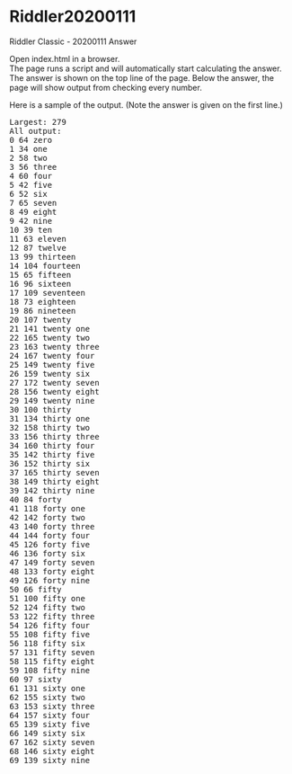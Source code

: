 # Riddler20200111
Riddler Classic - 20200111 Answer

Open index.html in a browser.  
The page runs a script and will automatically start calculating the answer.  
The answer is shown on the top line of the page.
Below the answer, the page will show output from checking every number.

Here is a sample of the output.  (Note the answer is given on the first line.)

<pre>
Largest: 279
All output:
0 64 zero
1 34 one
2 58 two
3 56 three
4 60 four
5 42 five
6 52 six
7 65 seven
8 49 eight
9 42 nine
10 39 ten
11 63 eleven
12 87 twelve
13 99 thirteen
14 104 fourteen
15 65 fifteen
16 96 sixteen
17 109 seventeen
18 73 eighteen
19 86 nineteen
20 107 twenty
21 141 twenty one
22 165 twenty two
23 163 twenty three
24 167 twenty four
25 149 twenty five
26 159 twenty six
27 172 twenty seven
28 156 twenty eight
29 149 twenty nine
30 100 thirty
31 134 thirty one
32 158 thirty two
33 156 thirty three
34 160 thirty four
35 142 thirty five
36 152 thirty six
37 165 thirty seven
38 149 thirty eight
39 142 thirty nine
40 84 forty
41 118 forty one
42 142 forty two
43 140 forty three
44 144 forty four
45 126 forty five
46 136 forty six
47 149 forty seven
48 133 forty eight
49 126 forty nine
50 66 fifty
51 100 fifty one
52 124 fifty two
53 122 fifty three
54 126 fifty four
55 108 fifty five
56 118 fifty six
57 131 fifty seven
58 115 fifty eight
59 108 fifty nine
60 97 sixty
61 131 sixty one
62 155 sixty two
63 153 sixty three
64 157 sixty four
65 139 sixty five
66 149 sixty six
67 162 sixty seven
68 146 sixty eight
69 139 sixty nine

